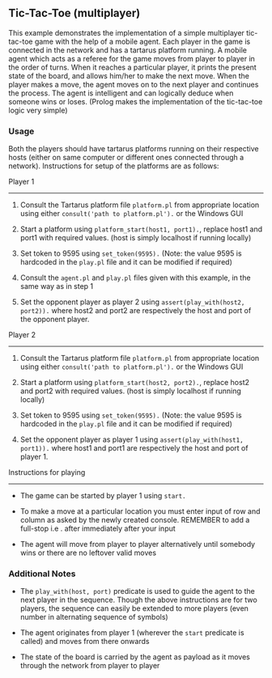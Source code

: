 ## Tic-Tac-Toe (multiplayer)
This example demonstrates the implementation of a simple multiplayer tic-tac-toe game with the help of a mobile agent. Each player in the game is connected in the network and has a tartarus platform running. A mobile agent which acts as a referee for the game moves from player to player in the order of turns. When it reaches a particular player, it prints the present state of the board, and allows him/her to make the next move. When the player makes a move, the agent moves on to the next player and continues the process. The agent is intelligent and can logically deduce when someone wins or loses. (Prolog makes the implementation of the tic-tac-toe logic very simple)

### Usage
Both the players should have tartarus platforms running on their respective hosts (either on same computer or different ones connected through a network). Instructions for setup of the platforms are as follows:

Player 1
________

1. Consult the Tartarus platform file `platform.pl` from appropriate location using either `consult('path to platform.pl').` or the Windows GUI

2. Start a platform using `platform_start(host1, port1).`, replace host1 and port1 with required values. (host is simply localhost if running locally)

3. Set token to 9595 using `set_token(9595).` (Note: the value 9595 is hardcoded in the `play.pl` file and it can be modified if required)

4. Consult the `agent.pl` and `play.pl` files given with this example, in the same way as in step 1

5. Set the opponent player as player 2 using `assert(play_with(host2, port2)).` where host2 and port2 are respectively the host and port of the opponent player.

Player 2
________

1. Consult the Tartarus platform file `platform.pl` from appropriate location using either `consult('path to platform.pl').` or the Windows GUI

2. Start a platform using `platform_start(host2, port2).`, replace host2 and port2 with required values. (host is simply localhost if running locally)

3. Set token to 9595 using `set_token(9595).` (Note: the value 9595 is hardcoded in the `play.pl` file and it can be modified if required)

4. Set the opponent player as player 1 using `assert(play_with(host1, port1)).` where host1 and port1 are respectively the host and port of player 1.

Instructions for playing
_______________________

* The game can be started by player 1 using `start.`

* To make a move at a particular location you must enter input of row and column as asked by the newly created console. REMEMBER to add a full-stop i.e . after immediately after your input

* The agent will move from player to player alternatively until somebody wins or there are no leftover valid moves


### Additional Notes
* The `play_with(host, port)` predicate is used to guide the agent to the next player in the sequence. Though the above instructions are for two players, the sequence can easily be extended to more players (even number in alternating sequence of symbols)

* The agent originates from player 1 (wherever the `start` predicate is called) and moves from there onwards

* The state of the board is carried by the agent as payload as it moves through the network from player to player
